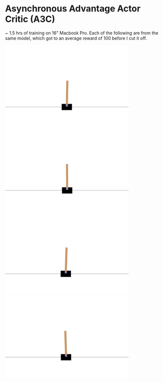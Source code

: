 # Asynchronous Advantage Actor Critic (A3C)

~ 1.5 hrs of training on 16" Macbook Pro. Each of the following are from the same model, which got to an average reward of 100 before I cut it off.

![Reward of 466](good_models/N1/cp_466.gif)
![Reward of 255](good_models/N1/cp_255.gif)
![Reward of 197](good_models/N1/cp_197.gif)
![Reward of 72](good_models/N1/cp_72.gif)
